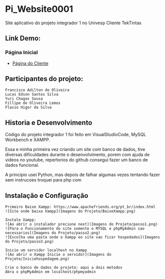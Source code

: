 # Pi_Website0001
Site aplicativo do projeto integrador 1 no Univesp
Cliente TekTintas

## Link Demo:

### Página Inicial

* [Página do Cliente]()

## Participantes do projeto:
```
Francisco Adilton de Oliveira
Lucas Edson Santos Silva
Yuri Chagas Sousa
Fillipe de Oliveira Lemos
Flavio Higor da Silva
```
## Historia e Desenvolvimento

Código do projeto integrador 1 foi feito em VisualStudioCode, MySQL Workbench e XAMPP.

Essa e minha primeira vez criando um site com banco de dados, tive diversas dificuldades durante o desenvolvimento, porem com ajuda de videos no youtube, repertorios do github consegui fazer um banco de dados funcional.

A principio usei Python, mas depois de falhar algumas vezes tentando fazer sem instrucoes troquei para php com

## Instalação e Configuração
```
Primeiro Baixe Xampp: https://www.apachefriends.org/pt_br/index.html
![Site onde baixa Xampp](Imagens do Projeto/BaixeXampp.png)

Instale Xampp:
![Ao abrir o instalador precione next](Imagens do Projeto/passo1.png)
![Para o Funcionamento do site somente o MYSQL e phpMyAdmin sao necessarios](Imagens do Projeto/passo2.png)
![Escolha uma pasta onde o Xampp eo site vao ficar hospedados](Imagens do Projeto/passo3.png)

Inicie um servidor localhost no Xampp
![Ao abrir o Xampp Inicie o servidor](Imagens do Projeto/Iniciehospedagem.png)

Crie o banco de dados do projeto: aqui a dois metodos
Abra o phpMyAdmin em localhost/phpmyadmin


